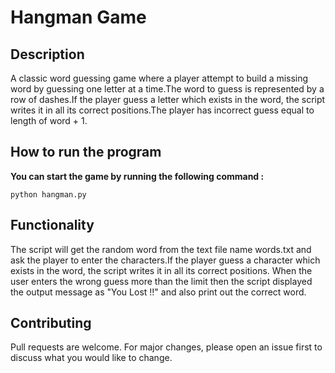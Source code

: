 # Hangman Game

## Description
A classic word guessing game where a player attempt to build a missing word by guessing one letter at a time.The word to guess is represented by a row of dashes.If the player guess a letter which exists in the word, the script writes it in all its correct positions.The player has incorrect guess equal to length of word + 1.

## How to run the program
 **You can start the game by running the following command :**
 ```
 python hangman.py
 ```
## Functionality

The script will get the random word from the text file name words.txt and ask the player to enter the characters.If the player guess a character which exists in the word, the script writes it in all its correct positions. When the user enters the wrong guess more than the limit then the script displayed the output message as "You Lost !!" and also print out the correct word.

## Contributing

Pull requests are welcome. For major changes, please open an issue first to discuss what you would like to change.
